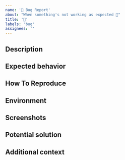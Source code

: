 ```yaml
---
name: '🐛 Bug Report'
about: "When something's not working as expected 🤔"
title: '🐛'
labels: 'bug'
assignees: ''
---
```


## Description
<!-- A clear and concise description of what the bug is. //-->

## Expected behavior
<!-- A clear and concise description of what you expected to happen. //-->

## How To Reproduce
<!--
Steps to reproduce the behavior:
1. Go to '...'
2. Click on '....'
3. Scroll down to '....'
4. See error
//-->

## Environment
<!--
 - Device: [e.g. iPhone6]
 - OS: [e.g. iOS, macOS]
 - Browser [e.g. chrome, safari]
 - Version [e.g. 22]
//-->

## Screenshots
<!-- If applicable, add screenshots/gifs to help explain your problem. //-->

## Potential solution
<!-- Do you have any ideas about how to fix this bug? //-->

## Additional context
<!-- Add any other context about the problem here. //-->
